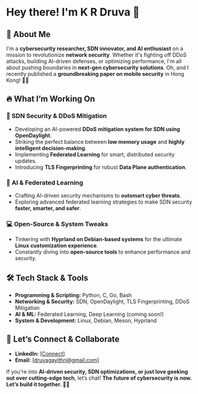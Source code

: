 # Hey there! I'm K R Druva 🚀

## 🚀 About Me
I'm a **cybersecurity researcher, SDN innovator, and AI enthusiast** on a mission to revolutionize **network security**. Whether it's fighting off DDoS attacks, building AI-driven defenses, or optimizing performance, I'm all about pushing boundaries in **next-gen cybersecurity solutions**. Oh, and I recently published a **groundbreaking paper on mobile security** in Hong Kong! 📜✨

## 🔥 What I’m Working On
### 🚦 SDN Security & DDoS Mitigation
- Developing an AI-powered **DDoS mitigation system for SDN using OpenDaylight**.
- Striking the perfect balance between **low memory usage** and **highly intelligent decision-making**.
- Implementing **Federated Learning** for smart, distributed security updates.
- Introducing **TLS Fingerprinting** for robust **Data Plane authentication**.

### 🤖 AI & Federated Learning
- Crafting AI-driven security mechanisms to **outsmart cyber threats**.
- Exploring advanced federated learning strategies to make SDN security **faster, smarter, and safer**.

### 💻 Open-Source & System Tweaks
- Tinkering with **Hyprland on Debian-based systems** for the ultimate **Linux customization experience**.
- Constantly diving into **open-source tools** to enhance performance and security.

## 🛠 Tech Stack & Tools
- **Programming & Scripting:** Python, C, Go, Bash
- **Networking & Security:** SDN, OpenDaylight, TLS Fingerprinting, DDoS Mitigation
- **AI & ML:** Federated Learning, Deep Learning (coming soon!)
- **System & Development:** Linux, Debian, Meson, Hyprland

## 🎯 Let’s Connect & Collaborate
- **LinkedIn:** [[Connect](https://www.linkedin.com/in/k-r-druva-4b5b2430a/)]
- **Email:** [druvagayithri@gmail.com]

If you're into **AI-driven security, SDN optimizations, or just love geeking out over cutting-edge tech**, let’s chat! **The future of cybersecurity is now. Let’s build it together. 🚀🔥**
